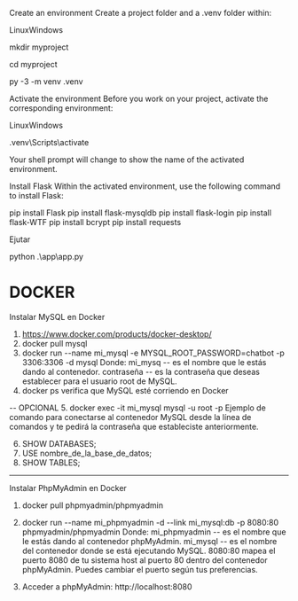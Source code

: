 Create an environment Create a project folder and a .venv folder within:

LinuxWindows

mkdir myproject

cd myproject

py -3 -m venv .venv

Activate the environment Before you work on your project, activate the corresponding environment:

LinuxWindows

.venv\Scripts\activate

Your shell prompt will change to show the name of the activated environment.

Install Flask Within the activated environment, use the following command to install Flask:

pip install Flask
pip install flask-mysqldb
pip install flask-login
pip install flask-WTF
pip install bcrypt
pip install requests


Ejutar

python .\app\app.py


# DOCKER 

Instalar MySQL en Docker

1. https://www.docker.com/products/docker-desktop/
2. docker pull mysql
3. docker run --name mi_mysql -e MYSQL_ROOT_PASSWORD=chatbot -p 3306:3306 -d mysql
	Donde:
	mi_mysq -- es el nombre que le estás dando al contenedor.
	contraseña -- es la contraseña que deseas establecer para el usuario root de MySQL.
4. docker ps
	verifica que MySQL esté corriendo en Docker

-- OPCIONAL
5. docker exec -it mi_mysql mysql -u root -p
	Ejemplo de comando para conectarse al contenedor MySQL desde la línea de comandos y te pedirá la contraseña que estableciste anteriormente.

6. SHOW DATABASES;
7. USE nombre_de_la_base_de_datos;
8. SHOW TABLES;

------
Instalar PhpMyAdmin en Docker

1. docker pull phpmyadmin/phpmyadmin
2. docker run --name mi_phpmyadmin -d --link mi_mysql:db -p 8080:80 phpmyadmin/phpmyadmin
	Donde:
	mi_phpmyadmin -- es el nombre que le estás dando al contenedor phpMyAdmin.
	mi_mysql -- es el nombre del contenedor donde se está ejecutando MySQL.
	8080:80 mapea el puerto 8080 de tu sistema host al puerto 80 dentro del contenedor phpMyAdmin. Puedes cambiar el puerto según tus preferencias.

3. Acceder a phpMyAdmin: http://localhost:8080

